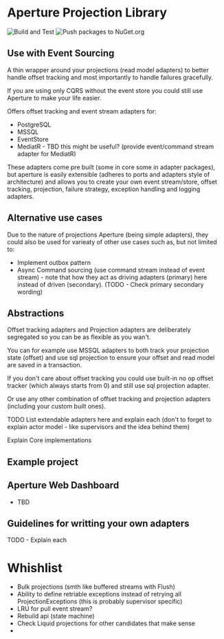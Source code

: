 # Aperture Projection Library

![Build and Test](https://github.com/aneshas/aperture/workflows/Build%20and%20Test/badge.svg)
![Push packages to NuGet.org](https://github.com/aneshas/aperture/workflows/Push%20packages%20to%20NuGet.org/badge.svg)

## Use with Event Sourcing

A thin wrapper around your projections (read model adapters) to better
handle offset tracking and most importantly to handle failures gracefully.

If you are using only CQRS without the event store you could still
use Aperture to make your life easier.

Offers offset tracking and event stream adapters for:

- PostgreSQL
- MSSQL
- EventStore
- MediatR - TBD this might be useful? (provide event/command stream adapter for MediatR)

These adapters come pre built (some in core some in adapter packages), 
but aperture is easily extensible (adheres to ports and adapters style of architecture) and allows you
to create your own event stream/store, offset tracking, projection, failure strategy,
exception handling and logging adapters.

## Alternative use cases

Due to the nature of projections Aperture (being simple adapters), they
could also be used for varieaty of other use cases such as, but not limited to:

- Implement outbox pattern
- Async Command sourcing (use command stream instead of event stream) - note that
  how they act as driving adapters (primary) here instead of driven (secondary).
  (TODO - Check primary secondary wording)

## Abstractions

Offset tracking adapters and Projection adapters are deliberately
segregated so you can be as flexible as you wan't.

You can for example use MSSQL adapters to both track your projection state (offset)
and use sql projection to ensure your offset and read model are saved in a transaction.

If you don't care about offset tracking you could use built-in no op offset
tracker (which always starts from 0) and still use sql projection adapter.

Or use any other combination of offset tracking and projection adapters  
(including your custom built ones).

TODO
List extendable adapters here and explain each (don't to forget to explain
actor model - like supervisors and the idea behind them)

Explain Core implementations

## Example project

## Aperture Web Dashboard

- TBD

## Guidelines for writting your own adapters

TODO - Explain each

# Whishlist
- Bulk projections (smth like buffered streams with Flush)
- Ability to define retriable exceptions instead of retrying all ProjectionExceptions (this is probably supervisor specific)
- LRU for pull event stream?
- Rebuild api (state machine)
- Check Liquid projections for other candidates that make sense
- 
